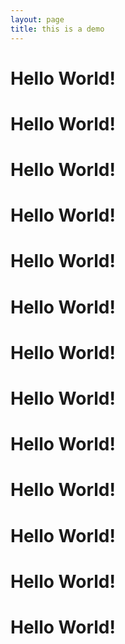 ```yaml
---
layout: page
title: this is a demo
---
```

<h1>Hello World!</h1>

<h1>Hello World!</h1>
<h1>Hello World!</h1>
<h1>Hello World!</h1>
<h1>Hello World!</h1>
<h1>Hello World!</h1>
<h1>Hello World!</h1>
<h1>Hello World!</h1>
<h1>Hello World!</h1>
<h1>Hello World!</h1>
<h1>Hello World!</h1>
<h1>Hello World!</h1>
<h1>Hello World!</h1>
